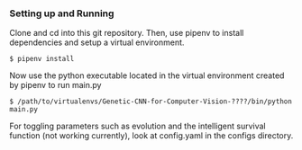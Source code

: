 ### Setting up and Running

Clone and cd into this git repository. Then, use pipenv to install dependencies and setup a virtual environment.

```
$ pipenv install
```

Now use the python executable located in the virtual environment created by pipenv to run main.py
```
$ /path/to/virtualenvs/Genetic-CNN-for-Computer-Vision-????/bin/python main.py
```

For toggling parameters such as evolution and the intelligent survival function (not working currently), look at config.yaml in the configs directory.